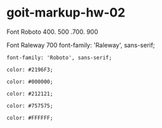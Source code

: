 # goit-markup-hw-02

Font
Roboto 400. 500 .700. 900

Font
Raleway 700
font-family: 'Raleway', sans-serif;

    font-family: 'Roboto', sans-serif;

    color: #2196F3;

    color: #000000;

    color: #212121;

    color: #757575;

    color: #FFFFFF;

